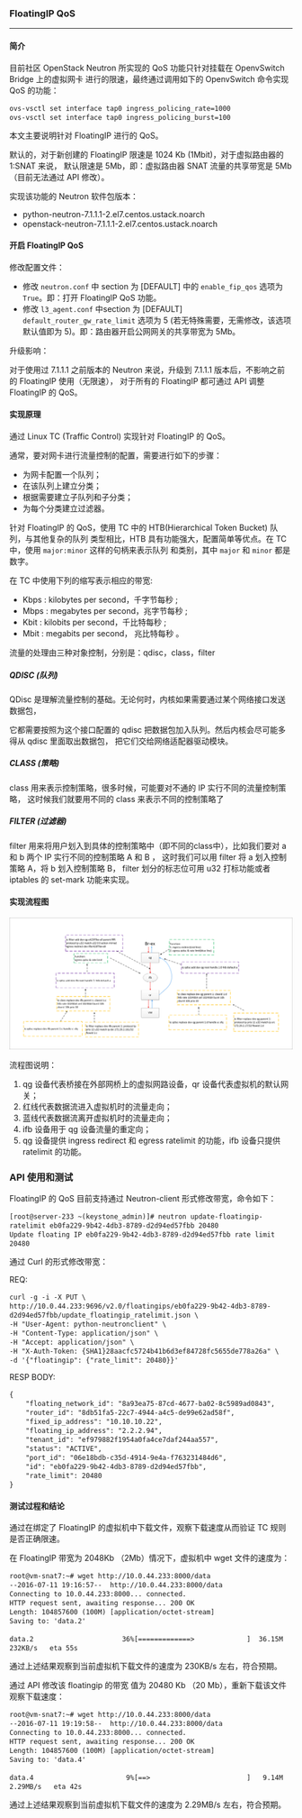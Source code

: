 ### FloatingIP QoS

---

#### 简介

目前社区 OpenStack Neutron 所实现的 QoS 功能只针对挂载在 OpenvSwitch Bridge 上的虚拟网卡
进行的限速，最终通过调用如下的 OpenvSwitch 命令实现 QoS 的功能：

```
ovs-vsctl set interface tap0 ingress_policing_rate=1000
ovs-vsctl set interface tap0 ingress_policing_burst=100
```

本文主要说明针对 FloatingIP 进行的 QoS。

默认的，对于新创建的 FloatingIP 限速是 1024 Kb (1Mbit)，对于虚拟路由器的 1:SNAT 来说，
默认限速是 5Mb，即：虚拟路由器 SNAT 流量的共享带宽是 5Mb（目前无法通过 API 修改）。

实现该功能的 Neutron 软件包版本：

 - python-neutron-7.1.1.1-2.el7.centos.ustack.noarch
 - openstack-neutron-7.1.1.1-2.el7.centos.ustack.noarch

#### 开启 FloatingIP QoS

 修改配置文件：

 - 修改 `neutron.conf` 中 section 为 [DEFAULT] 中的 `enable_fip_qos` 选项为 `True`。即：打开 FloatingIP QoS 功能。
 - 修改 `l3_agent.conf` 中section 为 [DEFAULT] `default_router_gw_rate_limit` 选项为 5 (若无特殊需要，无需修改，该选项默认值即为 5)。即：路由器开启公网网关的共享带宽为 5Mb。

升级影响：

 对于使用过 7.1.1.1 之前版本的 Neutron 来说，升级到 7.1.1.1 版本后，不影响之前的 FloatingIP 使用（无限速），
对于所有的 FloatingIP 都可通过 API 调整 FloatingIP 的 QoS。

#### 实现原理

通过 Linux TC (Traffic Control) 实现针对 FloatingIP 的 QoS。

通常，要对网卡进行流量控制的配置，需要进行如下的步骤：

 - 为网卡配置一个队列；
 - 在该队列上建立分类；
 - 根据需要建立子队列和子分类；
 - 为每个分类建立过滤器。

针对 FloatingIP 的 QoS，使用 TC 中的 HTB(Hierarchical Token Bucket) 队列，与其他复杂的队列
类型相比，HTB 具有功能强大，配置简单等优点。在 TC 中，使用 `major:minor` 这样的句柄来表示队列
和类别，其中 `major` 和 `minor` 都是数字。

在 TC 中使用下列的缩写表示相应的带宽:

 - Kbps : kilobytes per second，千字节每秒 ;
 - Mbps : megabytes per second，兆字节每秒 ;
 - Kbit : kilobits per second，千比特每秒 ;
 - Mbit : megabits per second， 兆比特每秒 。

流量的处理由三种对象控制，分别是：qdisc，class，filter

##### QDISC (队列)
QDisc 是理解流量控制的基础。无论何时，内核如果需要通过某个网络接口发送数据包，

它都需要按照为这个接口配置的 qdisc 把数据包加入队列。然后内核会尽可能多得从 qdisc 里面取出数据包，
把它们交给网络适配器驱动模块。
##### CLASS (策略)
class 用来表示控制策略，很多时候，可能要对不通的 IP 实行不同的流量控制策略，
这时候我们就要用不同的 class 来表示不同的控制策略了

##### FILTER (过滤器)
filter 用来将用户划入到具体的控制策略中（即不同的class中），比如我们要对 a 和 b 两个 IP 实行不同的控制策略 A 和 B ，
这时我们可以用 filter 将 a 划入控制策略 A，将 b 划入控制策略 B， filter 划分的标志位可用 u32 打标功能或者 iptables 的 set-mark 功能来实现。

#### 实现流程图

![process][1]

流程图说明：
 1. qg 设备代表桥接在外部网桥上的虚拟网路设备，qr 设备代表虚拟机的默认网关；
 2. 红线代表数据流进入虚拟机时的流量走向；
 3. 蓝线代表数据流离开虚拟机时的流量走向；
 4. ifb 设备用于 qg 设备流量的重定向；
 5. qg 设备提供 ingress redirect 和 egress ratelimit 的功能，ifb 设备只提供 ratelimit 的功能。


### API 使用和测试

FloatingIP 的 QoS 目前支持通过 Neutron-client 形式修改带宽，命令如下：
```
[root@server-233 ~(keystone_admin)]# neutron update-floatingip-ratelimit eb0fa229-9b42-4db3-8789-d2d94ed57fbb 20480
Update floating IP eb0fa229-9b42-4db3-8789-d2d94ed57fbb rate limit 20480
```

通过 Curl 的形式修改带宽：

REQ:
```
curl -g -i -X PUT \
http://10.0.44.233:9696/v2.0/floatingips/eb0fa229-9b42-4db3-8789-d2d94ed57fbb/update_floatingip_ratelimit.json \
-H "User-Agent: python-neutronclient" \
-H "Content-Type: application/json" \
-H "Accept: application/json" \
-H "X-Auth-Token: {SHA1}28aacfc5724b41b6d3ef84728fc5655de778a26a" \
-d '{"floatingip": {"rate_limit": 20480}}'
```

RESP BODY: 
```
{
    "floating_network_id": "8a93ea75-87cd-4677-ba02-8c5989ad0843",
    "router_id": "8db51fa5-22c7-4944-a4c5-de99e62ad58f",
    "fixed_ip_address": "10.10.10.22",
    "floating_ip_address": "2.2.2.94",
    "tenant_id": "ef979882f1954a0fa4ce7daf244aa557",
    "status": "ACTIVE",
    "port_id": "06e18bdb-c35d-4914-9e4a-f763231484d6",
    "id": "eb0fa229-9b42-4db3-8789-d2d94ed57fbb",
    "rate_limit": 20480
}
```

#### 测试过程和结论

通过在绑定了 FloatingIP 的虚拟机中下载文件，观察下载速度从而验证 TC 规则是否正确限速。

在 FloatingIP 带宽为 2048Kb （2Mb）情况下，虚拟机中 wget 文件的速度为：
```
root@vm-snat7:~# wget http://10.0.44.233:8000/data
--2016-07-11 19:16:57--  http://10.0.44.233:8000/data
Connecting to 10.0.44.233:8000... connected.
HTTP request sent, awaiting response... 200 OK
Length: 104857600 (100M) [application/octet-stream]
Saving to: 'data.2'

data.2                      36%[=============>             ]  36.15M   232KB/s   eta 55s
```
通过上述结果观察到当前虚拟机下载文件的速度为 230KB/s 左右，符合预期。

通过 API 修改该 floatingip 的带宽
值为 20480 Kb （20 Mb），重新下载该文件观察下载速度：
```
root@vm-snat7:~# wget http://10.0.44.233:8000/data
--2016-07-11 19:19:58--  http://10.0.44.233:8000/data
Connecting to 10.0.44.233:8000... connected.
HTTP request sent, awaiting response... 200 OK
Length: 104857600 (100M) [application/octet-stream]
Saving to: 'data.4'

data.4                       9%[==>                        ]   9.14M  2.29MB/s   eta 42s
```
通过上述结果观察到当前虚拟机下载文件的速度为 2.29MB/s 左右，符合预期。


[1]: ../../images/funcs/tc.png
